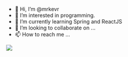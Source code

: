 - 👋 Hi, I’m @mrkevr
- 👀 I’m interested in programming.
- 🌱 I’m currently learning Spring and ReactJS
- 💞️ I’m looking to collaborate on ...
- 📫 How to reach me ...




<p align="left">
  <a href="https://skillicons.dev">
    <img src="https://skillicons.dev/icons?i=stackoverflow,vscode,eclipse,postman,java,mysql,mongodb,postgres,spring,html,css,bootstrap" />
  </a>
</p>

